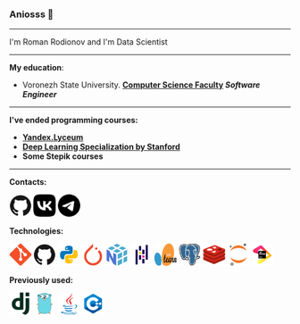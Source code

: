 ### Aniosss 👋
---

I'm Roman Rodionov and I'm Data Scientist

---

**My education**:
- Voronezh State University. <b><a href="https://cs.vsu.ru">Computer Science Faculty</a><i> Software Engineer</i>

---

I've ended programming courses:
- <b><a href="https://lyceum.yandex.ru/">Yandex.Lyceum</a></b>
- <b><a href="http://deeplearning.stanford.edu/tutorial/">Deep Learning Specialization by Stanford</a></b>
- Some Stepik courses

---

**Contacts:**

<a href="https://github.com/Aniosss" title="Git"><img src="icons/github-original.svg" style="width:40px; height:40px;" /></a>
<a href="https://vk.com/roman_rodi" title="Git"><img src="icons/vk.svg" style="width:40px; height:40px;" /></a>
<a href="https://t.me/psihokidsasd" title="Git"><img src="icons/telegram.svg" style="width:40px; height:40px;" /></a>


**Technologies:**

<a href="https://git-scm.com/" title="Git"><img src="icons/git-original.svg" style="width:40px; height:40px;" /></a>
<a href="https://github.com/" title="GitHub"><img src="icons/github-original.svg" style="width:40px; height:40px;"/></a>
<a href="https://www.python.org/" title="Python"><img src="icons/icons8-python-48.png" style="width:40px; height:40px;"/></a>
<a href="https://pytorch.org/" title="PyTorch"><img src="icons/pytorch-original.svg" style="width:40px; height:40px;" /></a>
<a href="https://numpy.org/" title="NumPy"><img src="icons/numpy-original.svg" style="width:40px; height:40px;"/></a>
<a href="https://pandas.pydata.org/" title="Pandas"><img src="icons/pandas-original.svg" style="width:40px; height:40px;" /></a>
<a href="https://scikit-learn.org/stable/index.html" title="Scikit-learn"><img src="icons/260px-Scikit_learn_logo_small.svg.png" style="width:40px; height:40px;"/></a>
<a href="https://www.postgresql.org/" title="PostgreSQL"><img src="icons/postgresql-original.svg" style="width:40px; height:40px;"/></a>
<a href="https://gitlab.com/" title="Redis"><img src="icons/redis-original.svg" style="width:40px; height:40px;"/></a>
<a href="http://jupyter.org/" title="Jupyter"><img src="icons/jupyter-original.svg" style="width:40px; height:40px;" /></a>
<a href="https://www.jetbrains.com/" title="JetBrains"><img src="icons/jetbrains-original.svg" style="width:40px; height:40px;" /></a>


**Previously used:**

<a href="https://redis.io/" title="Django"><img src="icons/django-plain.svg" style="width:40px; height:40px;"/></a>
<a href="https://go.dev/" title="Go"><img src="icons/go-original.svg"  style="width:40px; height:40px;"/></a>
<a href="https://www.oracle.com/java/" title="Java"><img src="icons/java-original.svg" style="width:40px; height:40px;"/></a>
<a href="https://en.cppreference.com/w/" title="C++"><img src="icons/icons8-c++-48.png" style="width:40px; height:40px;"/></a>


